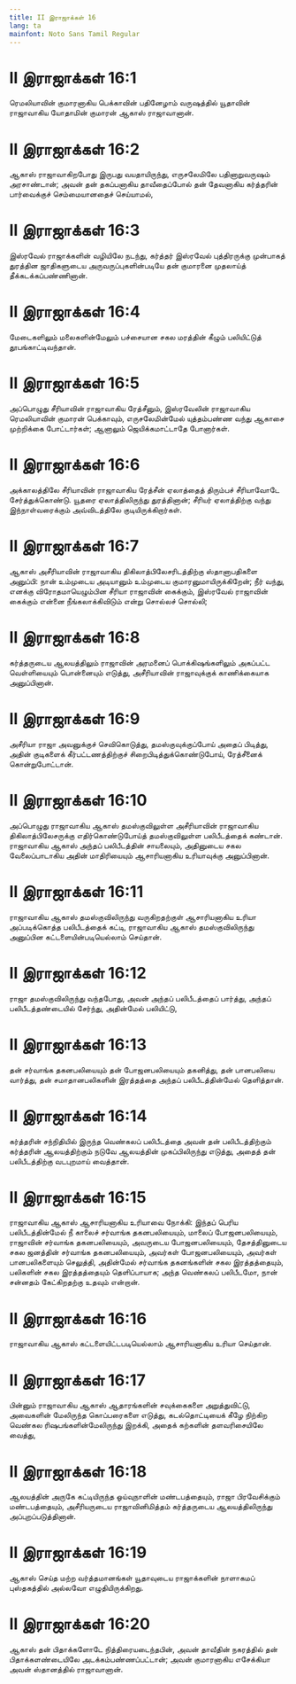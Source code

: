 ```yaml
---
title: II இராஜாக்கள் 16
lang: ta
mainfont: Noto Sans Tamil Regular
---
```


# II இராஜாக்கள் 16:1

ரெமலியாவின் குமாரனாகிய பெக்காவின் பதினேழாம் வருஷத்தில் யூதாவின் ராஜாவாகிய யோதாமின் குமாரன் ஆகாஸ் ராஜாவானான்.

# II இராஜாக்கள் 16:2

ஆகாஸ் ராஜாவாகிறபோது இருபது வயதாயிருந்து, எருசலேமிலே பதினாறுவருஷம் அரசாண்டான்; அவன் தன் தகப்பனாகிய தாவீதைப்போல் தன் தேவனாகிய கர்த்தரின் பார்வைக்குச் செம்மையானதைச் செய்யாமல்,

# II இராஜாக்கள் 16:3

இஸ்ரவேல் ராஜாக்களின் வழியிலே நடந்து, கர்த்தர் இஸ்ரவேல் புத்திரருக்கு முன்பாகத் துரத்தின ஜாதிகளுடைய அருவருப்புகளின்படியே தன் குமாரனை முதலாய்த் தீக்கடக்கப்பண்ணினான்.

# II இராஜாக்கள் 16:4

மேடைகளிலும் மலைகளின்மேலும் பச்சையான சகல மரத்தின் கீழும் பலியிட்டுத் தூபங்காட்டிவந்தான்.

# II இராஜாக்கள் 16:5

அப்பொழுது சீரியாவின் ராஜாவாகிய ரேத்சீனும், இஸ்ரவேலின் ராஜாவாகிய ரெமலியாவின் குமாரன் பெக்காவும், எருசலேமின்மேல் யுத்தம்பண்ண வந்து ஆகாசை முற்றிக்கை போட்டார்கள்; ஆனாலும் ஜெயிக்கமாட்டாதே போனார்கள்.

# II இராஜாக்கள் 16:6

அக்காலத்திலே சீரியாவின் ராஜாவாகிய ரேத்சீன் ஏலாத்தைத் திரும்பச் சீரியாவோடே சேர்த்துக்கொண்டு. யூதரை ஏலாத்திலிருந்து துரத்தினான்; சீரியர் ஏலாத்திற்கு வந்து இந்நாள்வரைக்கும் அவ்விடத்திலே குடியிருக்கிறார்கள்.

# II இராஜாக்கள் 16:7

ஆகாஸ் அசீரியாவின் ராஜாவாகிய திகிலாத்பிலேசரிடத்திற்கு ஸ்தானாபதிகளை அனுப்பி: நான் உம்முடைய அடியானும் உம்முடைய குமாரனுமாயிருக்கிறேன்; நீர் வந்து, எனக்கு விரோதமாயெழும்பின சீரியா ராஜாவின் கைக்கும், இஸ்ரவேல் ராஜாவின் கைக்கும் என்னை நீங்கலாக்கிவிடும் என்று சொல்லச் சொல்லி;

# II இராஜாக்கள் 16:8

கர்த்தருடைய ஆலயத்திலும் ராஜாவின் அரமனைப் பொக்கிஷங்களிலும் அகப்பட்ட வெள்ளியையும் பொன்னையும் எடுத்து, அசீரியாவின் ராஜாவுக்குக் காணிக்கையாக அனுப்பினான்.

# II இராஜாக்கள் 16:9

அசீரியா ராஜா அவனுக்குச் செவிகொடுத்து, தமஸ்குவுக்குப்போய் அதைப் பிடித்து, அதின் குடிகளைக் கீர்பட்டணத்திற்குச் சிறைபிடித்துக்கொண்டுபோய், ரேத்சீனைக் கொன்றுபோட்டான்.

# II இராஜாக்கள் 16:10

அப்பொழுது ராஜாவாகிய ஆகாஸ் தமஸ்குவிலுள்ள அசீரியாவின் ராஜாவாகிய திகிலாத்பிலேசருக்கு எதிர்கொண்டுபோய்த் தமஸ்குவிலுள்ள பலிபீடத்தைக் கண்டான். ராஜாவாகிய ஆகாஸ் அந்தப் பலிபீடத்தின் சாயலையும், அதினுடைய சகல வேலைப்பாடாகிய அதின் மாதிரியையும் ஆசாரியனாகிய உரியாவுக்கு அனுப்பினான்.

# II இராஜாக்கள் 16:11

ராஜாவாகிய ஆகாஸ் தமஸ்குவிலிருந்து வருகிறதற்குள் ஆசாரியனாகிய உரியா அப்படிக்கொத்த பலிபீடத்தைக் கட்டி, ராஜாவாகிய ஆகாஸ் தமஸ்குவிலிருந்து அனுப்பின கட்டளையின்படியெல்லாம் செய்தான்.

# II இராஜாக்கள் 16:12

ராஜா தமஸ்குவிலிருந்து வந்தபோது, அவன் அந்தப் பலிபீடத்தைப் பார்த்து, அந்தப் பலிபீடத்தண்டையில் சேர்ந்து, அதின்மேல் பலியிட்டு,

# II இராஜாக்கள் 16:13

தன் சர்வாங்க தகனபலியையும் தன் போஜனபலியையும் தகனித்து, தன் பானபலியை வார்த்து, தன் சமாதானபலிகளின் இரத்தத்தை அந்தப் பலிபீடத்தின்மேல் தெளித்தான்.

# II இராஜாக்கள் 16:14

கர்த்தரின் சந்நிதியில் இருந்த வெண்கலப் பலிபீடத்தை அவன் தன் பலிபீடத்திற்கும் கர்த்தரின் ஆலயத்திற்கும் நடுவே ஆலயத்தின் முகப்பிலிருந்து எடுத்து, அதைத் தன் பலிபீடத்திற்கு வடபுறமாய் வைத்தான்.

# II இராஜாக்கள் 16:15

ராஜாவாகிய ஆகாஸ் ஆசாரியனாகிய உரியாவை நோக்கி: இந்தப் பெரிய பலிபீடத்தின்மேல் நீ காலைச் சர்வாங்க தகனபலியையும், மாலைப் போஜனபலியையும், ராஜாவின் சர்வாங்க தகனபலியையும், அவருடைய போஜனபலியையும், தேசத்தினுடைய சகல ஜனத்தின் சர்வாங்க தகனபலியையும், அவர்கள் போஜனபலியையும், அவர்கள் பானபலிகளையும் செலுத்தி, அதின்மேல் சர்வாங்க தகனங்களின் சகல இரத்தத்தையும், பலிகளின் சகல இரத்தத்தையும் தெளிப்பாயாக; அந்த வெண்கலப் பலிபீடமோ, நான் சன்னதம் கேட்கிறதற்கு உதவும் என்றான்.

# II இராஜாக்கள் 16:16

ராஜாவாகிய ஆகாஸ் கட்டளையிட்டபடியெல்லாம் ஆசாரியனாகிய உரியா செய்தான்.

# II இராஜாக்கள் 16:17

பின்னும் ராஜாவாகிய ஆகாஸ் ஆதாரங்களின் சவுக்கைகளை அறுத்துவிட்டு, அவைகளின் மேலிருந்த கொப்பரைகளை எடுத்து, கடல்தொட்டியைக் கீழே நிற்கிற வெண்கல ரிஷபங்களின்மேலிருந்து இறக்கி, அதைக் கற்களின் தளவரிசையிலே வைத்து,

# II இராஜாக்கள் 16:18

ஆலயத்தின் அருகே கட்டியிருந்த ஓய்வுநாளின் மண்டபத்தையும், ராஜா பிரவேசிக்கும் மண்டபத்தையும், அசீரியருடைய ராஜாவினிமித்தம் கர்த்தருடைய ஆலயத்திலிருந்து அப்புறப்படுத்தினான்.

# II இராஜாக்கள் 16:19

ஆகாஸ் செய்த மற்ற வர்த்தமானங்கள் யூதாவுடைய ராஜாக்களின் நாளாகமப் புஸ்தகத்தில் அல்லவோ எழுதியிருக்கிறது.

# II இராஜாக்கள் 16:20

ஆகாஸ் தன் பிதாக்களோடே நித்திரையடைந்தபின், அவன் தாவீதின் நகரத்தில் தன் பிதாக்களண்டையிலே அடக்கம்பண்ணப்பட்டான்; அவன் குமாரனாகிய எசேக்கியா அவன் ஸ்தானத்தில் ராஜாவானான்.

